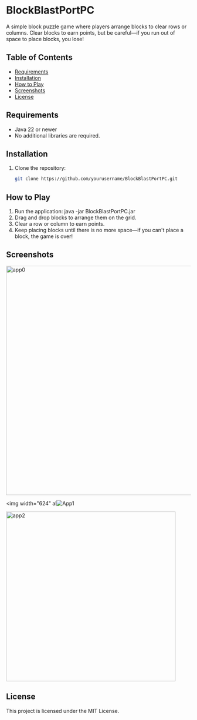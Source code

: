 # BlockBlastPortPC

A simple block puzzle game where players arrange blocks to clear rows or columns. Clear blocks to earn points, but be careful—if you run out of space to place blocks, you lose!

## Table of Contents

- [Requirements](#requirements)
- [Installation](#installation)
- [How to Play](#how-to-play)
- [Screenshots](#screenshots)
- [License](#license)

## Requirements

- Java 22 or newer
- No additional libraries are required.

## Installation

1. Clone the repository:
   ```bash
   git clone https://github.com/yourusername/BlockBlastPortPC.git

## How to Play
1. Run the application:
java -jar BlockBlastPortPC.jar
2. Drag and drop blocks to arrange them on the grid.
3. Clear a row or column to earn points.
4. Keep placing blocks until there is no more space—if you can't place a block, the game is over!

## Screenshots
<img width="624" alt="app0" src="https://github.com/user-attachments/assets/2331fb22-7adb-4c41-a6b0-961ecce7ddaf">

<img width="624" al![App1](https://github.com/user-attachments/assets/4aa6c955-4af8-462b-93fa-85c97477ab82)

<img width="462" alt="app2" src="https://github.com/user-attachments/assets/90c07577-abf2-4b67-8b4b-653fdcaa3c20">

## License
This project is licensed under the MIT License.


